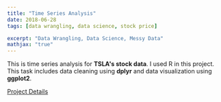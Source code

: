 ```yaml
---
title: "Time Series Analysis"
date: 2018-06-28
tags: [data wrangling, data science, stock price]

excerpt: "Data Wrangling, Data Science, Messy Data"
mathjax: "true"
---
```


This is time series analysis for **TSLA's stock data**. I used R in this project. This task includes data cleaning using **dplyr** and data visualization using **ggplot2**.


<p><a href="/images/assessment.pdf">Project Details</a></p>
